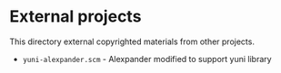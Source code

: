 External projects
=================

This directory external copyrighted materials from other projects.

* `yuni-alexpander.scm` - Alexpander modified to support yuni library
